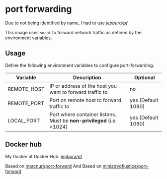 # port forwarding

Due to not being identified by name, I had to use *jepbura/pf*

This image uses `socat` to forward network traffic as defined by the environment variables.

## Usage

Define the following environment variables to configure port-forwarding.

Variable | Description | Optional
-------- | ----------- | --------
REMOTE_HOST | IP or address of the host you want to forward traffic to | no
REMOTE_PORT | Port on remote host to forward traffic to | yes (Default 1080)
LOCAL_PORT | Port where container listens. Must be **non-privileged** (i.e. >1024) | yes (Default 1080)

## Docker hub

My Docker at Docker Hub: [jepbura/pf](https://hub.docker.com/r/jepbura/pf/)

Based on [marcnuri/port-forward](https://hub.docker.com/r/marcnuri/port-forward)
And
Based on [ministryofjustice/port-forward](https://hub.docker.com/r/ministryofjustice/port-forward)